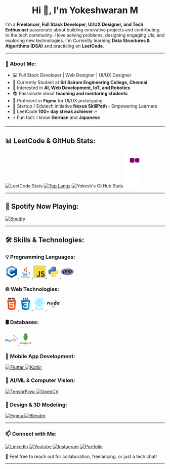 <h1 align="center">Hi 👋, I'm Yokeshwaran M</h1>

<!--
**cyancoder4066/cyancoder4066** is a ✨ _special_ ✨ repository because its `README.md` (this file) appears on your GitHub profile.

Here are some ideas to get you started:

- 🔭 I’m currently working on ...
- 🌱 I’m currently learning ...
- 👯 I’m looking to collaborate on ...
- 🤔 I’m looking for help with ...
- 💬 Ask me about ...
- 📫 How to reach me: ...
- 😄 Pronouns: ...
- ⚡ Fun fact: ...
-->
I'm a **Freelancer, Full Stack Developer, UI/UX Designer, and Tech Enthusiast** passionate about building innovative projects and contributing to the tech community. I love solving problems, designing engaging UIs, and exploring new technologies. I'm Currently learning **Data Structures & Algorithms (DSA)** and practicing on **LeetCode**.

---

### 🚀 About Me:
- 💻 Full Stack Developer | Web Designer | UI/UX Designer                                                   
- 🌱 Currently Student at **Sri Sairam Engineering College, Chennai**
- 🔬 Interested in **AI, Web Development, IoT, and Robotics**
- 📚 Passionate about **teaching and mentoring students**
- 🎨 Proficient in **Figma** for UI/UX prototyping
- 🔭 Startup / Edutech initiative **Nexus SkillPath** - Empowering Learners
- 🎯 LeetCode **100+ day streak achiever** 🔥
- ⚡ Fun fact: I know **German** and **Japanese** 

---

## 📊 LeetCode & GitHub Stats:

![LeetCode Stats](https://leetcard.jacoblin.cool/yokesh_4066?theme=dark&font=Abel) [![Top Langs](https://github-readme-stats.vercel.app/api/top-langs/?username=CyanCoder4066&layout=compact&theme=radical)](https://github.com/anuraghazra/github-readme-stats) ![Yokesh's GitHub Stats](https://github-readme-stats.vercel.app/api?username=CyanCoder4066&show_icons=true&theme=radical)
![snake gif](https://github.com/cyancoder4066/cyancoder4066/blob/output/github-contribution-grid-snake.gif)
 
---

## 🎵 Spotify Now Playing:

[![Spotify](https://novatorem.vercel.app/api/spotify)](https://open.spotify.com/user/31a6lhzlymuzzjnblqvkk2j3d32a)

---

## 🛠️ Skills & Technologies:

### 💡 Programming Languages:
<p align="left"> 
  <a href="https://www.cprogramming.com/" target="_blank" rel="noreferrer"> <img src="https://raw.githubusercontent.com/devicons/devicon/master/icons/c/c-original.svg" alt="C" width="40" height="40"/> </a> 
  <a href="https://www.java.com" target="_blank" rel="noreferrer"> <img src="https://raw.githubusercontent.com/devicons/devicon/master/icons/java/java-original.svg" alt="Java" width="40" height="40"/> </a> 
  <a href="https://developer.mozilla.org/en-US/docs/Web/JavaScript" target="_blank" rel="noreferrer"> <img src="https://raw.githubusercontent.com/devicons/devicon/master/icons/javascript/javascript-original.svg" alt="JavaScript" width="40" height="40"/> </a> 
  <a href="https://www.python.org" target="_blank" rel="noreferrer"> <img src="https://raw.githubusercontent.com/devicons/devicon/master/icons/python/python-original.svg" alt="Python" width="40" height="40"/> </a> 
  <a href="https://www.php.net" target="_blank" rel="noreferrer"> <img src="https://raw.githubusercontent.com/devicons/devicon/master/icons/php/php-original.svg" alt="PHP" width="40" height="40"/> </a>
</p>

### 🌐 Web Technologies:
<p align="left"> 
  <a href="https://www.w3.org/html/" target="_blank" rel="noreferrer"> <img src="https://raw.githubusercontent.com/devicons/devicon/master/icons/html5/html5-original-wordmark.svg" alt="HTML" width="40" height="40"/> </a> 
  <a href="https://www.w3schools.com/css/" target="_blank" rel="noreferrer"> <img src="https://raw.githubusercontent.com/devicons/devicon/master/icons/css3/css3-original-wordmark.svg" alt="CSS" width="40" height="40"/> </a>
  <a href="https://reactjs.org/" target="_blank" rel="noreferrer"> <img src="https://raw.githubusercontent.com/devicons/devicon/master/icons/react/react-original-wordmark.svg" alt="React" width="40" height="40"/> </a>
  <a href="https://nodejs.org" target="_blank" rel="noreferrer"> <img src="https://raw.githubusercontent.com/devicons/devicon/master/icons/nodejs/nodejs-original-wordmark.svg" alt="Node.js" width="40" height="40"/> </a>
</p>

### 🛢️ Databases:
<p align="left"> 
  <a href="https://www.mysql.com/" target="_blank" rel="noreferrer"> <img src="https://raw.githubusercontent.com/devicons/devicon/master/icons/mysql/mysql-original-wordmark.svg" alt="MySQL" width="40" height="40"/> </a>
  <a href="https://www.mongodb.com/" target="_blank" rel="noreferrer"> <img src="https://raw.githubusercontent.com/devicons/devicon/master/icons/mongodb/mongodb-original-wordmark.svg" alt="MongoDB" width="40" height="40"/> </a>
</p>

### 📱 Mobile App Development:
<p align="left"> 
  <a href="https://flutter.dev" target="_blank" rel="noreferrer"> <img src="https://www.vectorlogo.zone/logos/flutterio/flutterio-icon.svg" alt="Flutter" width="40" height="40"/> </a> 
  <a href="https://kotlinlang.org" target="_blank" rel="noreferrer"> <img src="https://www.vectorlogo.zone/logos/kotlinlang/kotlinlang-icon.svg" alt="Kotlin" width="40" height="40"/> </a>
</p>

### 🔬 AI/ML & Computer Vision:
<p align="left"> 
  <a href="https://www.tensorflow.org" target="_blank" rel="noreferrer"> <img src="https://www.vectorlogo.zone/logos/tensorflow/tensorflow-icon.svg" alt="TensorFlow" width="40" height="40"/> </a> 
  <a href="https://opencv.org/" target="_blank" rel="noreferrer"> <img src="https://www.vectorlogo.zone/logos/opencv/opencv-icon.svg" alt="OpenCV" width="40" height="40"/> </a>
</p>

### 🎨 Design & 3D Modeling:
<p align="left"> 
  <a href="https://www.figma.com/" target="_blank" rel="noreferrer"> <img src="https://www.vectorlogo.zone/logos/figma/figma-icon.svg" alt="Figma" width="40" height="40"/> </a> 
  <a href="https://www.blender.org/" target="_blank" rel="noreferrer"> <img src="https://download.blender.org/branding/community/blender_community_badge_white.svg" alt="Blender" width="40" height="40"/> </a>
</p>

---

### 📫 Connect with Me:
[![LinkedIn](https://img.shields.io/badge/-LinkedIn?style=flat-square&logo=linkedin)](https://www.linkedin.com/in/myokeshwaran/)
[![Youtube](https://img.shields.io/badge/-Youtube-red?style=flat-square&logo=Youtube)](https://youtube.com/@cyan_coder)
[![Instagram](https://img.shields.io/badge/-Instagram-rose?style=flat-square&logo=Instagram)](https://www.instagram.com/cyan_coder/)
[![Portfolio](https://img.shields.io/badge/-Portfolio-black?style=flat-square&logo=google-chrome)](https://your-portfolio-link.com)

💬 Feel free to reach out for collaboration, freelancing, or just a tech chat!

---
